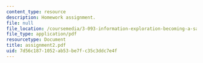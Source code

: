 ```yaml
---
content_type: resource
description: Homework assignment.
file: null
file_location: /coursemedia/3-093-information-exploration-becoming-a-savvy-scholar-fall-2006/7d56c1871052ab53be7fc35c3ddc7e4f_assignment2.pdf
file_type: application/pdf
resourcetype: Document
title: assignment2.pdf
uid: 7d56c187-1052-ab53-be7f-c35c3ddc7e4f
---
```

